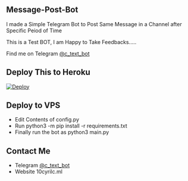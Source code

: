 ## Message-Post-Bot

I made a Simple Telegram Bot to Post Same Message in a Channel after Specific Peiod of Time

This is a Test BOT, I am Happy to Take Feedbacks.....

Find me on Telegram <a href="https://t.me/c_text_bot">@c_text_bot</a>

## Deploy This to Heroku
[![Deploy](https://www.herokucdn.com/deploy/button.svg)](https://heroku.com/deploy?template=https://github.com/10cyrilc/Message-Post-Bot)

## Deploy to VPS
- Edit Contents of config.py
- Run python3 -m pip install -r requirements.txt
- Finally run the bot as python3 main.py

## Contact Me
- Telegram <a href="https://t.me/c_text_bot">@c_text_bot</a>
- Website 10cyrilc.ml
